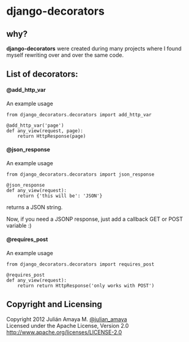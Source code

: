 django-decorators
=================
why?
----
**django-decorators** were created during many projects where I found myself rewriting over and over the same code.

List of decorators:
--

#### @add_http_var
An example usage

	from django_decorators.decorators import add_http_var
	
    @add_http_var('page')
    def any_view(request, page):
        return HttpResponse(page)
        
#### @json_response

An example usage

	from django_decorators.decorators import json_response
	
    @json_response
    def any_view(request):
        return {'this will be': 'JSON'}

returns a JSON string.

Now, if you need a JSONP response, just add a callback GET or POST variable :)

#### @requires_post

An example usage

	from django_decorators.decorators import requires_post
	
    @requires_post
    def any_view(request):
        return return HttpResponse('only works with POST')




Copyright and Licensing
-----------------------

Copyright 2012 Julián Amaya M. [@julian_amaya](http://twitter.com/julian_amaya) <br />
Licensed under the Apache License, Version 2.0<br /> 
<http://www.apache.org/licenses/LICENSE-2.0>